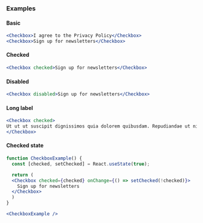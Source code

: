 ### Examples

#### Basic

```jsx
<Checkbox>I agree to the Privacy Policy</Checkbox>
<Checkbox>Sign up for newsletters</Checkbox>
```


#### Checked

```jsx
<Checkbox checked>Sign up for newsletters</Checkbox>
```


#### Disabled

```jsx
<Checkbox disabled>Sign up for newsletters</Checkbox>
```


#### Long label

```jsx
<Checkbox checked>
Ut ut ut suscipit dignissimos quia dolorem quibusdam. Repudiandae ut nihil ut dolor. Aut blanditiis consectetur nobis neque qui. Pariatur odio doloremque aut numquam fugiat dolores enim magnam quia. Pariatur necessitatibus maxime quia id distinctio quia blanditiis eveniet aut.
</Checkbox>
```


#### Checked state

```jsx
function CheckboxExample() {
  const [checked, setChecked] = React.useState(true);

  return (
  <Checkbox checked={checked} onChange={() => setChecked(!checked)}>
    Sign up for newsletters
  </Checkbox>
  )
}

<CheckboxExample />
```
